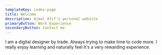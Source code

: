```yaml
---
templateKey: index-page
title: Welcome
description: Ajmal Afif's personal website
primaryButton: Work Experience
secondaryButton: Contact me
---
```

I am a digital designer by trade. Always trying to make time to code more. I really enjoy learning and naturally feel it's a very rewarding experience.